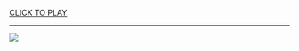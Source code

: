 
<a href="https://premium76.site?title=football_games&ref=13M">CLICK TO PLAY</a></h3>
<hr>

<a href="https://premium76.site?title=football_games&ref=13M"><img src="https://clearcache.store/games.png"></a>


